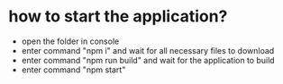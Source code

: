 # how to start the application?

* open the folder in console
* enter command "npm i" and wait for all necessary files to download
* enter command "npm run build" and wait for the application to build
* enter command "npm start"
